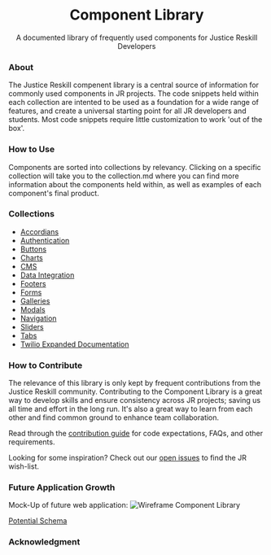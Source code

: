 <h1 align='center'> Component Library </h1>
<p align='center' weight='bold'> A documented library of frequently used components for Justice Reskill Developers </p>

### About
The Justice Reskill compenent library is a central source of information for commonly used components in JR projects. The code snippets held within each collection are intented to be used as a foundation for a wide range of features, and create a universal starting point for all JR developers and students. Most code snippets require little customization to work 'out of the box'. 

### How to Use
Components are sorted into collections by relevancy. Clicking on a specific collection will take you to the collection.md where you can find more information about the components held within, as well as examples of each component's final product. 

### Collections
- [Accordians](https://github.com/Justice-Reskill/JR-Component-Library/blob/main/Accordians/accordians.md)
- [Authentication](https://github.com/Justice-Reskill/JR-Component-Library/blob/main/Authentication/authentication.md)
- [Buttons](https://github.com/Justice-Reskill/JR-Component-Library/blob/main/Buttons/buttons.md)
- [Charts](https://github.com/Justice-Reskill/JR-Component-Library/blob/main/Charts/charts.md)
- [CMS](https://github.com/Justice-Reskill/JR-Component-Library/blob/main/CMS/cms.md)
- [Data Integration](https://github.com/Justice-Reskill/JR-Component-Library/blob/main/Data-Integration/data_integration.md)
- [Footers](https://github.com/Justice-Reskill/JR-Component-Library/blob/main/Footers/footers.md)
- [Forms](https://github.com/Justice-Reskill/JR-Component-Library/blob/main/Forms/forms.md)
- [Galleries](https://github.com/Justice-Reskill/JR-Component-Library/blob/main/Galleries/galleries.md)
- [Modals](https://github.com/Justice-Reskill/JR-Component-Library/blob/main/Modals/modals.md)
- [Navigation](https://github.com/Justice-Reskill/JR-Component-Library/blob/main/Navigation/navigation.md)
- [Sliders](https://github.com/Justice-Reskill/JR-Component-Library/blob/main/Sliders/sliders.md)
- [Tabs](https://github.com/Justice-Reskill/JR-Component-Library/blob/main/Tabs/tabs.md)
- [Twilio Expanded Documentation](https://github.com/Justice-Reskill/JR-Component-Library/blob/main/Twilio-Expanded-Documentation/twilio-expanded-docs.md)

### How to Contribute
The relevance of this library is only kept by frequent contributions from the Justice Reskill community. Contributing to the Component Library is a great way to develop skills and ensure consistency across JR projects; saving us all time and effort in the long run. It's also a great way to learn from each other and find common ground to enhance team collaboration. 

Read through the [contribution guide](https://github.com/Justice-Reskill/JR-Component-Library/blob/main/CONTRIBUTING.md) for code expectations, FAQs, and other requirements. 

Looking for some inspiration? Check out our [open issues](https://github.com/Justice-Reskill/JR-Component-Library/issues) to find the JR wish-list. 

### Future Application Growth
Mock-Up of future web application:
![Wireframe Component Library](https://user-images.githubusercontent.com/42476338/145107713-59cb42bb-3965-423f-91c2-8c2ca170da5a.jpg)

[Potential Schema](https://lucid.app/lucidchart/708f4689-835d-42bc-ad09-90c41dd06f88/edit?invitationId=inv_4d9893f3-e88a-4d13-a4df-389217481e77)

### Acknowledgment
